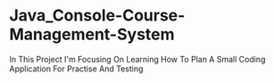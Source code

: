 # Java_Console-Course-Management-System
In This Project I'm Focusing On Learning How To Plan A Small Coding Application For Practise And Testing
